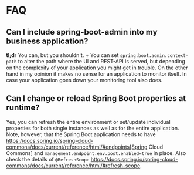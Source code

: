 # FAQ

## Can I include spring-boot-admin into my business application?
**tl;dr** You can, but you shouldn't. +
You can set `spring.boot.admin.context-path` to alter the path where the UI and REST-API is served, but depending on the complexity of your application you might get in trouble. On the other hand in my opinion it makes no sense for an application to monitor itself. In case your application goes down your monitoring tool also does.

## Can I change or reload Spring Boot properties at runtime?
Yes, you can refresh the entire environment or set/update individual properties for both single instances as well as for the entire application.
Note, however, that the Spring Boot application needs to have https://docs.spring.io/spring-cloud-commons/docs/current/reference/html/#endpoints[Spring Cloud Commons] and `management.endpoint.env.post.enabled=true` in place.
Also check the details of `@RefreshScope` https://docs.spring.io/spring-cloud-commons/docs/current/reference/html/#refresh-scope.
